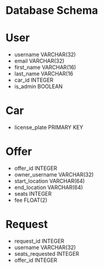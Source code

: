 Database Schema
===================

# User

- username VARCHAR(32)
- email VARCHAR(32)
- first_name VARCHAR(16)
- last_name VARCHAR(16
- car_id INTEGER
- is_admin BOOLEAN


# Car

- license_plate PRIMARY KEY

# Offer

- offer_id INTEGER
- owner_username VARCHAR(32)
- start_location VARCHAR(64)
- end_location VARCHAR(64)
- seats INTEGER
- fee FLOAT(2)

# Request

- request_id INTEGER
- username VARCHAR(32)
- seats_requested INTEGER
- offer_id INTEGER
